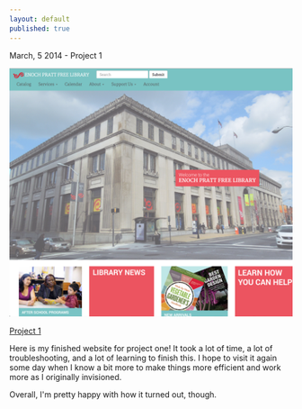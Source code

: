 ```yaml
---
layout: default
published: true
---
```


March, 5 2014 - Project 1

![](/img/proj1.png)

[Project 1](http://kchambers245.github.io/project-01/index.html)

Here is my finished website for project one! It took a lot of time, a lot of troubleshooting, and a lot of learning to finish this. I hope to visit it again some day when I know a bit more to make things more efficient and work more as I originally invisioned.

Overall, I'm pretty happy with how it turned out, though. 